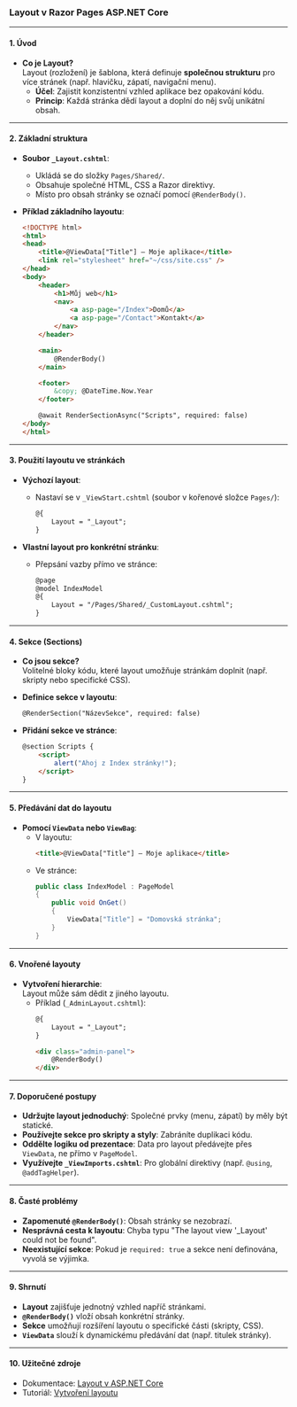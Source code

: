 
### Layout v Razor Pages ASP.NET Core

---

#### **1. Úvod**  

- **Co je Layout?**  
  Layout (rozložení) je šablona, která definuje **společnou strukturu** pro více stránek (např. hlavičku, zápatí, navigační menu).  
  - **Účel**: Zajistit konzistentní vzhled aplikace bez opakování kódu.  
  - **Princip**: Každá stránka dědí layout a doplní do něj svůj unikátní obsah.  

---

#### **2. Základní struktura**  

- **Soubor `_Layout.cshtml`**:  
  - Ukládá se do složky `Pages/Shared/`.  
  - Obsahuje společné HTML, CSS a Razor direktivy.  
  - Místo pro obsah stránky se označí pomocí `@RenderBody()`.  

- **Příklad základního layoutu**:  
  ```html
  <!DOCTYPE html>
  <html>
  <head>
      <title>@ViewData["Title"] – Moje aplikace</title>
      <link rel="stylesheet" href="~/css/site.css" />
  </head>
  <body>
      <header>
          <h1>Můj web</h1>
          <nav>
              <a asp-page="/Index">Domů</a>
              <a asp-page="/Contact">Kontakt</a>
          </nav>
      </header>

      <main>
          @RenderBody()
      </main>

      <footer>
          &copy; @DateTime.Now.Year
      </footer>

      @await RenderSectionAsync("Scripts", required: false)
  </body>
  </html>
  ```

---

#### **3. Použití layoutu ve stránkách**  

- **Výchozí layout**:  
  - Nastaví se v `_ViewStart.cshtml` (soubor v kořenové složce `Pages/`):  
    ```html
    @{
        Layout = "_Layout";
    }
    ```

- **Vlastní layout pro konkrétní stránku**:  
  - Přepsání vazby přímo ve stránce:  
    ```html
    @page
    @model IndexModel
    @{
        Layout = "/Pages/Shared/_CustomLayout.cshtml";
    }
    ```

---

#### **4. Sekce (Sections)**  

- **Co jsou sekce?**  
  Volitelné bloky kódu, které layout umožňuje stránkám doplnit (např. skripty nebo specifické CSS).  

- **Definice sekce v layoutu**:  
  ```html
  @RenderSection("NázevSekce", required: false)
  ```

- **Přidání sekce ve stránce**:  
  ```html
  @section Scripts {
      <script>
          alert("Ahoj z Index stránky!");
      </script>
  }
  ```

---

#### **5. Předávání dat do layoutu**  

- **Pomocí `ViewData` nebo `ViewBag`**:  
  - V layoutu:  
    ```html
    <title>@ViewData["Title"] – Moje aplikace</title>
    ```
  - Ve stránce:  
    ```csharp
    public class IndexModel : PageModel
    {
        public void OnGet()
        {
            ViewData["Title"] = "Domovská stránka";
        }
    }
    ```

---

#### **6. Vnořené layouty**  

- **Vytvoření hierarchie**:  
  Layout může sám dědit z jiného layoutu.  
  - Příklad (`_AdminLayout.cshtml`):  
    ```html
    @{
        Layout = "_Layout";
    }

    <div class="admin-panel">
        @RenderBody()
    </div>
    ```

---

#### **7. Doporučené postupy**  

- **Udržujte layout jednoduchý**: Společné prvky (menu, zápatí) by měly být statické.  
- **Používejte sekce pro skripty a styly**: Zabráníte duplikaci kódu.  
- **Oddělte logiku od prezentace**: Data pro layout předávejte přes `ViewData`, ne přímo v `PageModel`.  
- **Využívejte `_ViewImports.cshtml`**: Pro globální direktivy (např. `@using`, `@addTagHelper`).  

---

#### **8. Časté problémy**  

- **Zapomenuté `@RenderBody()`**: Obsah stránky se nezobrazí.  
- **Nesprávná cesta k layoutu**: Chyba typu "The layout view '_Layout' could not be found".  
- **Neexistující sekce**: Pokud je `required: true` a sekce není definována, vyvolá se výjimka.  

---

#### **9. Shrnutí**  

- **Layout** zajišťuje jednotný vzhled napříč stránkami.  
- **`@RenderBody()`** vloží obsah konkrétní stránky.  
- **Sekce** umožňují rozšíření layoutu o specifické části (skripty, CSS).  
- **`ViewData`** slouží k dynamickému předávání dat (např. titulek stránky).  

---

#### **10. Užitečné zdroje**  

- Dokumentace: [Layout v ASP.NET Core](https://learn.microsoft.com/cs-cz/aspnet/core/mvc/views/layout)  
- Tutoriál: [Vytvoření layoutu](https://learn.microsoft.com/cs-cz/aspnet/core/tutorials/razor-pages/page)  
